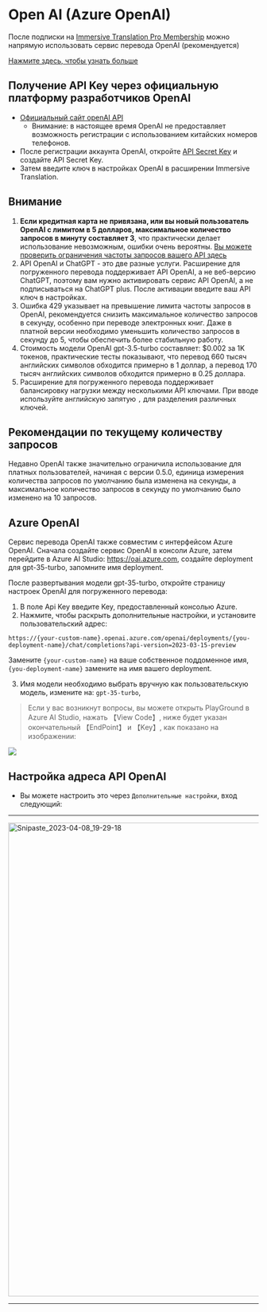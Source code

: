 # Open AI (Azure OpenAI)

После подписки на [Immersive Translation Pro Membership](https://immersivetranslate.com/pricing/) можно напрямую использовать сервис перевода OpenAI (рекомендуется)

[Нажмите здесь, чтобы узнать больше](https://immersivetranslate.com/pricing/)

## Получение API Key через официальную платформу разработчиков OpenAI

- [Официальный сайт openAI API](https://openai.com/api/)
  - Внимание: в настоящее время OpenAI не предоставляет возможность регистрации с использованием китайских номеров телефонов.
- После регистрации аккаунта OpenAI, откройте [API Secret Key](https://platform.openai.com/account/api-keys) и создайте API Secret Key.
- Затем введите ключ в настройках OpenAI в расширении Immersive Translation.

## Внимание

1. **Если кредитная карта не привязана, или вы новый пользователь OpenAI с лимитом в 5 долларов, максимальное количество запросов в минуту составляет 3**, что практически делает использование невозможным, ошибки очень вероятны. [Вы можете проверить ограничения частоты запросов вашего API здесь](https://platform.openai.com/account/rate-limits)
2. API OpenAI и ChatGPT - это две разные услуги. Расширение для погруженного перевода поддерживает API OpenAI, а не веб-версию ChatGPT, поэтому вам нужно активировать сервис API OpenAI, а не подписываться на ChatGPT plus. После активации введите ваш API ключ в настройках.
3. Ошибка 429 указывает на превышение лимита частоты запросов в OpenAI, рекомендуется снизить максимальное количество запросов в секунду, особенно при переводе электронных книг. Даже в платной версии необходимо уменьшить количество запросов в секунду до 5, чтобы обеспечить более стабильную работу.
4. Стоимость модели OpenAI gpt-3.5-turbo составляет: $0.002 за 1K токенов, практические тесты показывают, что перевод 660 тысяч английских символов обходится примерно в 1 доллар, а перевод 170 тысяч английских символов обходится примерно в 0.25 доллара.
5. Расширение для погруженного перевода поддерживает балансировку нагрузки между несколькими API ключами. При вводе используйте английскую запятую `,` для разделения различных ключей.

## Рекомендации по текущему количеству запросов

Недавно OpenAI также значительно ограничила использование для платных пользователей, начиная с версии 0.5.0, единица измерения количества запросов по умолчанию была изменена на секунды, а максимальное количество запросов в секунду по умолчанию было изменено на 10 запросов.

## Azure OpenAI

Сервис перевода OpenAI также совместим с интерфейсом Azure OpenAI. Сначала создайте сервис OpenAI в консоли Azure, затем перейдите в Azure AI Studio: <https://oai.azure.com>, создайте deployment для gpt-35-turbo, запомните имя deployment.

После развертывания модели gpt-35-turbo, откройте страницу настроек OpenAI для погруженного перевода:

1. В поле Api Key введите Key, предоставленный консолью Azure.
2. Нажмите, чтобы раскрыть дополнительные настройки, и установите пользовательский адрес:

`https://{your-custom-name}.openai.azure.com/openai/deployments/{you-deployment-name}/chat/completions?api-version=2023-03-15-preview`

Замените `{your-custom-name}` на ваше собственное поддоменное имя, `{you-deployment-name}` замените на имя вашего deployment.

3. Имя модели необходимо выбрать вручную как пользовательскую модель, измените на: `gpt-35-turbo`,

> Если у вас возникнут вопросы, вы можете открыть PlayGround в Azure AI Studio, нажать 【View Code】, ниже будет указан окончательный 【EndPoint】 и 【Key】, как показано на изображении:

![](https://s.immersivetranslate.com/static/official-static/assets/docs/doc-assets/azure-openai-key.jpg)

## Настройка адреса API OpenAI

- Вы можете настроить это через `Дополнительные настройки`, вход следующий:

---

<img width="951" alt="Snipaste_2023-04-08_19-29-18" src="https://user-images.githubusercontent.com/5794691/230718739-ff661ce3-04af-4391-8efc-9a5a1c8374b0.png"/>

---